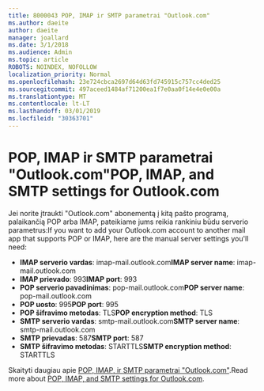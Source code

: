 ```yaml
---
title: 8000043 POP, IMAP ir SMTP parametrai "Outlook.com"
ms.author: daeite
author: daeite
manager: joallard
ms.date: 3/1/2018
ms.audience: Admin
ms.topic: article
ROBOTS: NOINDEX, NOFOLLOW
localization_priority: Normal
ms.openlocfilehash: 23e724cbca2697d64d63fd745915c757cc4ded25
ms.sourcegitcommit: 497aceed1484af71200ea1f7e0aa0f14e4e0e00a
ms.translationtype: MT
ms.contentlocale: lt-LT
ms.lasthandoff: 03/01/2019
ms.locfileid: "30363701"
---
```

# <a name="pop-imap-and-smtp-settings-for-outlookcom"></a><span data-ttu-id="3ccc4-102">POP, IMAP ir SMTP parametrai "Outlook.com"</span><span class="sxs-lookup"><span data-stu-id="3ccc4-102">POP, IMAP, and SMTP settings for Outlook.com</span></span>

<span data-ttu-id="3ccc4-103">Jei norite įtraukti "Outlook.com" abonementą į kitą pašto programą, palaikančią POP arba IMAP, pateikiame jums reikia rankiniu būdu serverio parametrus:</span><span class="sxs-lookup"><span data-stu-id="3ccc4-103">If you want to add your Outlook.com account to another mail app that supports POP or IMAP, here are the manual server settings you'll need:</span></span>

- <span data-ttu-id="3ccc4-104">**IMAP serverio vardas**: imap-mail.outlook.com</span><span class="sxs-lookup"><span data-stu-id="3ccc4-104">**IMAP server name**: imap-mail.outlook.com</span></span>
- <span data-ttu-id="3ccc4-105">**IMAP prievado**: 993</span><span class="sxs-lookup"><span data-stu-id="3ccc4-105">**IMAP port**: 993</span></span>
- <span data-ttu-id="3ccc4-106">**POP serverio pavadinimas**: pop-mail.outlook.com</span><span class="sxs-lookup"><span data-stu-id="3ccc4-106">**POP server name**: pop-mail.outlook.com</span></span>
- <span data-ttu-id="3ccc4-107">**POP uosto**: 995</span><span class="sxs-lookup"><span data-stu-id="3ccc4-107">**POP port**: 995</span></span>
- <span data-ttu-id="3ccc4-108">**POP šifravimo metodas**: TLS</span><span class="sxs-lookup"><span data-stu-id="3ccc4-108">**POP encryption method**: TLS</span></span>
- <span data-ttu-id="3ccc4-109">**SMTP serverio vardas**: smtp-mail.outlook.com</span><span class="sxs-lookup"><span data-stu-id="3ccc4-109">**SMTP server name**: smtp-mail.outlook.com</span></span>
- <span data-ttu-id="3ccc4-110">**SMTP prievadas**: 587</span><span class="sxs-lookup"><span data-stu-id="3ccc4-110">**SMTP port**: 587</span></span>
- <span data-ttu-id="3ccc4-111">**SMTP šifravimo metodas**: STARTTLS</span><span class="sxs-lookup"><span data-stu-id="3ccc4-111">**SMTP encryption method**: STARTTLS</span></span>

<span data-ttu-id="3ccc4-112">Skaityti daugiau apie [POP, IMAP, ir SMTP parametrai "Outlook.com"](https://go.microsoft.com/fwlink/p/?linkid=2001402&clcid=0x409).</span><span class="sxs-lookup"><span data-stu-id="3ccc4-112">Read more about [POP, IMAP, and SMTP settings for Outlook.com](https://go.microsoft.com/fwlink/p/?linkid=2001402&clcid=0x409).</span></span>